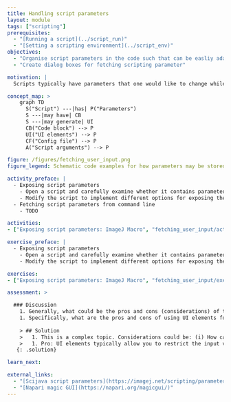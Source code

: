 ```yaml
---
title: Handling script parameters
layout: module
tags: ["scripting"]
prerequisites:
  - "[Running a script](../script_run)"
  - "[Setting a scripting environment](../script_env)"
objectives:
  - "Organise script parameters in the code such that can be easliy adapted"
  - "Create dialog boxes for fetching scripting parameter"

motivation: |
  Scripts typically have parameters that one would like to change while leaving the core of the code untouched. Examples for such changable parameteres are the input image file and some image processing parameters such as filter sizes and thresholds. It is very important to learn how to "expose" such parameters in ways that do not require digging into and modifying the actual code too much.

concept_map: >
    graph TD
      S("Script") ---|has| P("Parameters")
      S ---|may have| CB
      S ---|may generate| UI
      CB("Code block") --> P
      UI("UI elements") --> P
      CF("Config file") --> P
      A("Script arguments") --> P

figure: /figures/fetching_user_input.png
figure_legend: Schematic code examples for how parameters may be stored inside or passed from outside to a script.

activity_preface: |
  - Exposing script parameters
    - Open a script and carefully examine whether it contains parameters.
    - Modify the script to implement different options for exposing these parameters (e.g, show in above figure and concept map).
  - Fetching script parameters from command line
    - TODO

activities:
- ["Exposing script parameters: ImageJ Macro", "fetching_user_input/activities/fetch_user_input_imagejmacro.md", "markdown"]

exercise_preface: |
  - Exposing script parameters
    - Open a script and carefully examine whether it contains parameters.
    - Modify the script to implement different options for exposing these parameters (e.g., as show in above figure and concept map).

exercises:
- ["Exposing script parameters: ImageJ Macro", "fetching_user_input/exercises/fetch_user_input_imagejmacro.md", "markdown"]

assessment: >

  ### Discussion
    1. Generally, what could be the pros and cons (considerations) of the different ways (see figure and concept map) in which scripting parameters can be handled?
    1. Specifically, what are the pros and cons of using UI elements for fetching parameters?
    
    > ## Solution
    >   1. This is a complex topic. Considerations could be: (i) How can I keep track which images were analyzed with which parameters? (ii) How can I ensure that users of my script use valid parameters? (iii) How experienced are the users of my script (e.g. would they be able to modify the script itself)? (iv) If the script itself is modified when changing a parameter, how do I keep track of the different "versions" of the script? 
    >   1. Pro: UI elements typically allow you to restrict the input values to a valid range and it makes your script easy to use for people without programming experience. Con: Every time you want to run the script you have to interact with the UI and, unless you implement something special, you don't keep track which parameters were used to run the script.
   {: .solution}

learn_next:

external_links:
  - "[Scijava script parameters](https://imagej.net/scripting/parameters)"
  - "[Napari magic GUI](https://napari.org/magicgui/)"
---
```

